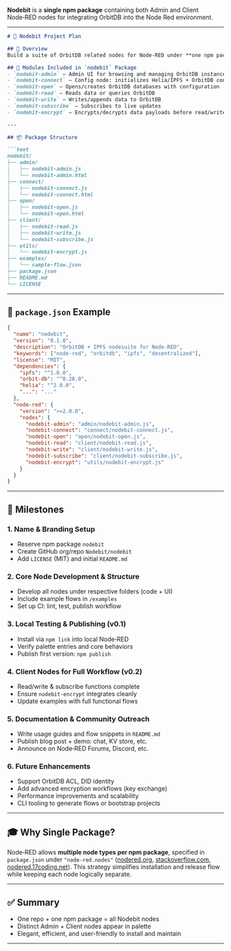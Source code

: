 **Nodebit** is a **single npm package** containing both Admin and Client Node‑RED nodes for integrating OrbitDB into the Node Red environment.

---

````markdown
# 🚀 Nodebit Project Plan

## 🎯 Overview
Build a suite of OrbitDB related nodes for Node‑RED under **one npm package** (`nodebit`), with multiple distinct nodes exposed in the Node‑RED palette.

## 🧩 Modules Included in `nodebit` Package
- `nodebit-admin` – Admin UI for browsing and managing OrbitDB instances
- `nodebit-connect` – Config node: initializes Helia/IPFS + OrbitDB connection
- `nodebit-open` – Opens/creates OrbitDB databases with configuration
- `nodebit-read` – Reads data or queries OrbitDB
- `nodebit-write` – Writes/appends data to OrbitDB
- `nodebit-subscribe` – Subscribes to live updates
- `nodebit-encrypt` – Encrypts/decrypts data payloads before read/write

---

## 📦 Package Structure

```text
nodebit/
├── admin/
│   ├── nodebit-admin.js
│   └── nodebit-admin.html
├── connect/
│   ├── nodebit-connect.js
│   └── nodebit-connect.html
├── open/
│   ├── nodebit-open.js
│   └── nodebit-open.html
├── client/
│   ├── nodebit-read.js
│   ├── nodebit-write.js
│   └── nodebit-subscribe.js
├── utils/
│   └── nodebit-encrypt.js
├── examples/
│   └── sample‑flow.json
├── package.json
├── README.md
└── LICENSE
````

---

## 🔧 `package.json` Example

```json
{
  "name": "nodebit",
  "version": "0.1.0",
  "description": "OrbitDB + IPFS nodesuite for Node‑RED",
  "keywords": ["node-red", "orbitdb", "ipfs", "decentralized"],
  "license": "MIT",
  "dependencies": {
    "ipfs": "^1.0.0",
    "orbit-db": "^0.28.0",
    "helia": "^2.0.0",
    "...": "..."
  },
  "node-red": {
    "version": ">=2.0.0",
    "nodes": {
      "nodebit-admin": "admin/nodebit-admin.js",
      "nodebit-connect": "connect/nodebit-connect.js",
      "nodebit-open": "open/nodebit-open.js",
      "nodebit-read": "client/nodebit-read.js",
      "nodebit-write": "client/nodebit-write.js",
      "nodebit-subscribe": "client/nodebit-subscribe.js",
      "nodebit-encrypt": "utils/nodebit-encrypt.js"
    }
  }
}
```

---

## 🏁 Milestones

### 1. Name & Branding Setup

* Reserve npm package `nodebit`
* Create GitHub org/repo `Nodebit/nodebit`
* Add `LICENSE` (MIT) and initial `README.md`

### 2. Core Node Development & Structure

* Develop all nodes under respective folders (code + UI)
* Include example flows in `/examples`
* Set up CI: lint, test, publish workflow

### 3. Local Testing & Publishing (v0.1)

* Install via `npm link` into local Node‑RED
* Verify palette entries and core behaviors
* Publish first version: `npm publish`

### 4. Client Nodes for Full Workflow (v0.2)

* Read/write & subscribe functions complete
* Ensure `nodebit-encrypt` integrates cleanly
* Update examples with full functional flows

### 5. Documentation & Community Outreach

* Write usage guides and flow snippets in `README.md`
* Publish blog post + demo: chat, KV store, etc.
* Announce on Node‑RED Forums, Discord, etc.

### 6. Future Enhancements

* Support OrbitDB ACL, DID identity
* Add advanced encryption workflows (key exchange)
* Performance improvements and scalability
* CLI tooling to generate flows or bootstrap projects

---

## 🎓 Why Single Package?

Node‑RED allows **multiple node types per npm package**, specified in `package.json` under `"node-red.nodes"` ([nodered.org][1], [stackoverflow.com][2], [nodered.17coding.net][3]). This strategy simplifies installation and release flow while keeping each node logically separate.

---

## ✅ Summary

* One repo + one npm package = all Nodebit nodes
* Distinct Admin + Client nodes appear in palette
* Elegant, efficient, and user-friendly to install and maintain

---

[1]: https://nodered.org/docs/creating-nodes/packaging?utm_source=chatgpt.com "Packaging - Node-RED"
[2]: https://stackoverflow.com/questions/39203799/how-to-embed-multiple-instances-of-node-red-in-node-app?utm_source=chatgpt.com "How to embed multiple instances of node-red in node app"
[3]: https://nodered.17coding.net/docs/creating-nodes/packaging?utm_source=chatgpt.com "Packaging - Node-RED"

